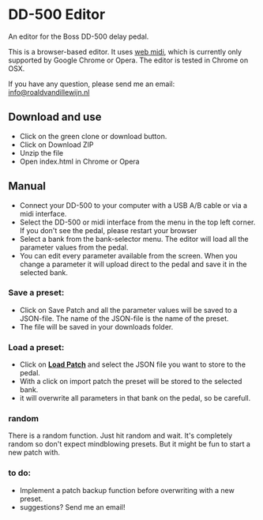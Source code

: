 # DD-500 Editor

An editor for the Boss DD-500 delay pedal.



This is a browser-based editor. It uses [web midi](https://webaudio.github.io/web-midi-api/), which is currently only supported by Google Chrome or Opera. The editor is tested in Chrome on OSX. 

If you have any question, please send me an email: info@roaldvandillewijn.nl

## Download and use
- Click on the green clone or download button.
- Click on Download ZIP
- Unzip the file
- Open index.html in Chrome or Opera

## Manual

- Connect your DD-500 to your computer with a USB A/B cable or via a midi interface.
- Select the DD-500 or midi interface from the menu in the top left corner. If you don't see the pedal, please restart your browser
- Select a bank from the bank-selector menu. The editor will load all the parameter values from the pedal.
- You can edit every parameter available from the screen. When you change a parameter it will upload direct to the pedal and save it in the selected bank.


### Save a preset:

- Click on Save Patch and all the parameter values will be saved to a JSON-file. The name of the JSON-file is the name of the preset.
- The file will be saved in your downloads folder.

### Load a preset:

- Click on <u><b>Load Patch</b></u> and select the JSON file you want to store to the pedal. 
- With a click on import patch the preset will be stored to the selected bank. 
- it will overwrite all parameters in that bank on the pedal, so be carefull. 

### random
There is a random function. Just hit random and wait. It's completely random so don't expect mindblowing presets. But it might be fun to start a new patch with. 


### to do:
- Implement a patch backup function before overwriting with a new preset.
- suggestions? Send me an email!
